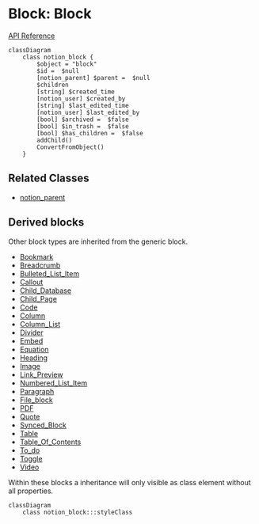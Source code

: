 # Block: Block

[API Reference](https://developers.notion.com/reference/block)

```mermaid
classDiagram
    class notion_block {
        $object = "block"
        $id =  $null
        [notion_parent] $parent =  $null
        $children
        [string] $created_time
        [notion_user] $created_by
        [string] $last_edited_time
        [notion_user] $last_edited_by
        [bool] $archived =  $false
        [bool] $in_trash =  $false
        [bool] $has_children =  $false
        addChild()
        ConvertFromObject()
    }   
```

## Related Classes

- [notion_parent](../Parent/00_parent.md)

## Derived blocks

Other block types are inherited from the generic block.

* [Bookmark](./05_Bookmark.md)
* [Breadcrumb](./06_Breadcrumb.md)
* [Bulleted_List_Item](./07_Bulleted_List_Item.md)
* [Callout](./08_Callout.md)
* [Child_Database](./09_Child_Database.md)
* [Child_Page](./10_Child_Page.md)
* [Code](./11_Code.md)
* [Column](./12_Column.md)
* [Column_List](./13_Column_List.md)
* [Divider](./14_Divider.md)
* [Embed](./15_Embed.md)
* [Equation](./16_Equation.md)
* [Heading](./17.1_Heading.md)
* [Image](./21_Image.md)
* [Link_Preview](./21_Link_Preview.md)
* [Numbered_List_Item](./22_Numbered_List_Item.md)
* [Paragraph](./23_Paragraph.md)
* [File_block](./23.1_File_block.md)
* [PDF](./24_PDF.md)
* [Quote](./25_Quote.md)
* [Synced_Block](./26_Synced_Block.md)
* [Table](./27.99_Table.md)
* [Table_Of_Contents](./30_Table_Of_Contents.md)
* [To_do](./31_To_do.md)
* [Toggle](./32_Toggle.md)
* [Video](./33_Video.md)

Within these blocks a inheritance will only visible as class element without all properties.

```mermaid
classDiagram
    class notion_block:::styleClass
```
